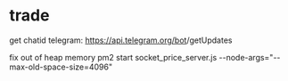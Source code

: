 # trade

get chatid telegram:
https://api.telegram.org/bot<YourBOTToken>/getUpdates

fix out of heap memory
pm2 start socket_price_server.js --node-args="--max-old-space-size=4096"